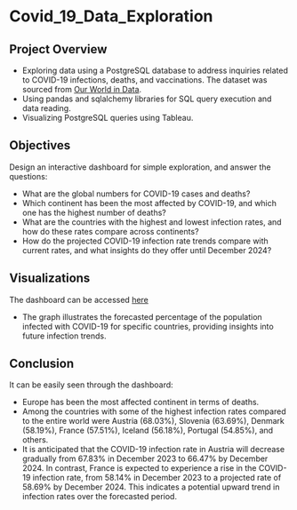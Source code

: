 # Covid_19_Data_Exploration


## Project Overview
- Exploring data using a PostgreSQL database to address inquiries related to COVID-19 infections, deaths, and vaccinations. The dataset was sourced from [Our World in Data](https://ourworldindata.org/covid-deaths).
- Using pandas and sqlalchemy libraries for SQL query execution and data reading.
- Visualizing PostgreSQL queries using Tableau.

## Objectives
Design an interactive dashboard for simple exploration, and answer the questions:
* What are the global numbers for COVID-19 cases and deaths?
* Which continent has been the most affected by COVID-19, and which one has the highest number of deaths?
* What are the countries with the highest and lowest infection rates, and how do these rates compare across continents?
* How do the projected COVID-19 infection rate trends compare with current rates, and what insights do they offer until December 2024?

## Visualizations
The dashboard can be accessed [here](https://public.tableau.com/app/profile/stefani.nikolic/viz/COVID-19Dashboard_17071750332220/Dashboard1)
* The graph illustrates the forecasted percentage of the population infected with COVID-19 for specific countries, providing insights into future infection trends.

## Conclusion
It can be easily seen through the dashboard:
* Europe has been the most affected continent in terms of deaths.
* Among the countries with some of the highest infection rates compared to the entire world were Austria (68.03%), Slovenia (63.69%), Denmark (58.19%), France (57.51%), Iceland (56.18%), Portugal (54.85%), and others.
* It is anticipated that the COVID-19 infection rate in Austria will decrease gradually from 67.83% in December 2023 to 66.47% by December 2024. In contrast, France is expected to experience a rise in the COVID-19 infection rate, from 58.14% in December 2023 to a projected rate of 58.69% by December 2024. This indicates a potential upward trend in infection rates over the forecasted period.
